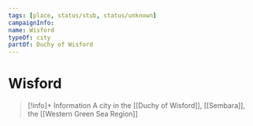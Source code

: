 ```yaml
---
tags: [place, status/stub, status/unknown]
campaignInfo:
name: Wisford
typeOf: city
partOf: Duchy of Wisford
---
```

# Wisford
>[!info]+ Information
> A city in the [[Duchy of Wisford]], [[Sembara]], the [[Western Green Sea Region]]

